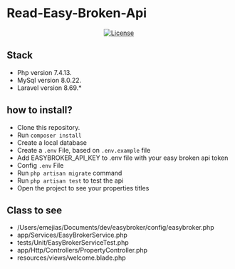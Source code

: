 # Read-Easy-Broken-Api
 
<p align="center">
<a href="https://packagist.org/packages/laravel/framework"><img src="https://img.shields.io/packagist/l/laravel/framework" alt="License"></a>
</p>

## Stack 

- Php version 7.4.13.
- MySql version 8.0.22.
- Laravel version 8.69.*

## how to install?

- Clone this repository.
- Run  <code>composer install</code>
- Create a local database
- Create a <code>.env</code> File, based on <code>.env.example</code> file
- Add EASYBROKER_API_KEY to .env file with your easy broken api token
- Config <code>.env</code> File
- Run <code>php artisan migrate</code> command
- Run <code>php artisan test</code> to test the api
- Open the project to see your properties titles


## Class to see

- /Users/emejias/Documents/dev/easybroker/config/easybroker.php
- app/Services/EasyBrokerService.php
- tests/Unit/EasyBrokerServiceTest.php
- app/Http/Controllers/PropertyController.php
- resources/views/welcome.blade.php
